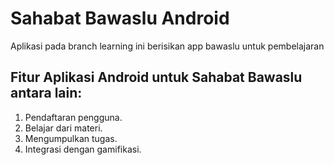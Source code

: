 # Sahabat Bawaslu Android
Aplikasi pada branch learning ini berisikan app bawaslu untuk pembelajaran

## Fitur Aplikasi Android untuk Sahabat Bawaslu antara lain:

1.	Pendaftaran pengguna.
2.	Belajar dari materi.
3.	Mengumpulkan tugas.
4.	Integrasi dengan gamifikasi.
